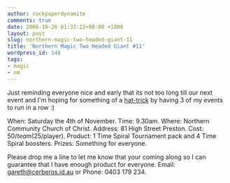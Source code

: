 ```yaml
---
author: rockpaperdynamite
comments: true
date: 2006-10-26 01:33:22+00:00 +1000
layout: post
slug: northern-magic-two-headed-giant-11
title: 'Northern Magic Two Headed Giant #11'
wordpress_id: 148
tags:
- magic
- nm
---
```


Just reminding everyone nice and early that its not too long till our next event and I'm hoping for something of a [hat-trick](http://en.wikipedia.org/wiki/Hat_trick) by having 3 of my events to run in a row :)

When: Saturday the 4th of November.
Time: 9.30am.
Where: Northern Community Church of Christ.
Address: 81 High Street Preston.
Cost: $50/team ($25/player).
Product: 1 Time Spiral Tournament pack and 4 Time Spiral boosters.
Prizes: Something for everyone.

Please drop me a line to let me know that your coming along so I can guarantee that I have enough product for everyone. Email: gareth@cerberos.id.au or Phone: 0403 179 234.
